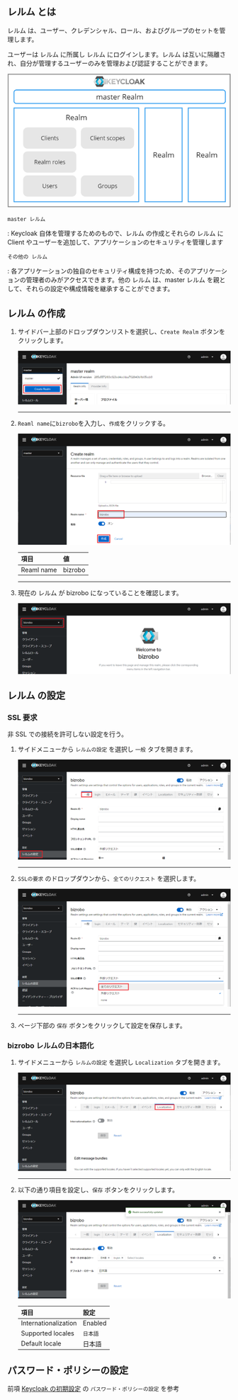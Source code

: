 ## レルム とは

レルム は、ユーザー、クレデンシャル、ロール、およびグループのセットを管理します。

ユーザーは レルム に所属し レルム にログインします。レルム は互いに隔離され、自分が管理するユーザーのみを管理および認証することができます。

![welcometokeycloak](image/setup-realm/overview-realm.png)

`master レルム`

: Keycloak 自体を管理するためのもので、レルム の作成とそれらの レルム に Client やユーザーを追加して、アプリケーションのセキュリティを管理します

`その他の レルム`

: 各アプリケーションの独自のセキュリティ構成を持つため、そのアプリケーションの管理者のみがアクセスできます。他の レルム は、master レルム を親として、それらの設定や構成情報を継承することができます。

## レルム の作成

1.  サイドバー上部のドロップダウンリストを選択し、`Create Realm` ボタンをクリックします。

    ![createreaml](image/setup-realm/createreaml.png)

    ***

1.  `Reaml name`に`bizrobo`を入力し、`作成`をクリックする。

    ![createbizroborealm](image/setup-realm/createbizroborealm.png)

    | 項目       | 値      |
    | ---------- | ------- |
    | Reaml name | bizrobo |

    ***

1.  現在の レルム が bizrobo になっていることを確認します。

    ![welcometobizrobo](image/setup-realm/welcometobizrobo.png)

## レルム の設定

### SSL 要求

非 SSL での接続を許可しない設定を行う。

1.  サイドメニューから `レルムの設定` を選択し `一般` タブを開きます。

    ![realmsettings](image/setup-realm/realmsettings.png)

    ***

1.  `SSLの要求` のドロップダウンから、`全てのリクエスト` を選択します。

    ![requiressl](image/setup-realm/requiressl.png)

    ***

1.  ページ下部の `保存` ボタンをクリックして設定を保存します。

### bizrobo レルムの日本語化

1.  サイドメニューから `レルムの設定` を選択し `Localization` タブを開きます。

    ![realmsettings](image/setup-realm/localization-bizrobo.png)

    ***

1.  以下の通り項目を設定し、`保存` ボタンをクリックします。

    ![importclient](image/setup-realm/localize.png)

    | 項目                 | 設定     |
    | -------------------- | -------- |
    | Internationalization | Enabled  |
    | Supported locales    | `日本語` |
    | Default locale       | 日本語   |

## パスワード・ポリシーの設定

前項 [Keycloak の初期設定](init-keycloak.md) の `パスワード・ポリシーの設定` を参考
